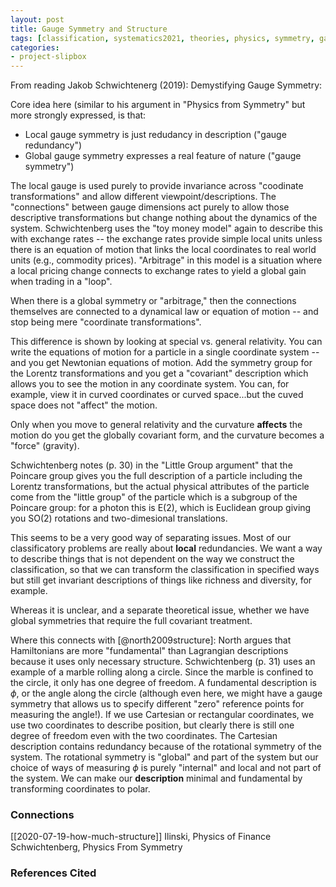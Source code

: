 ```yaml
---
layout: post
title: Gauge Symmetry and Structure
tags: [classification, systematics2021, theories, physics, symmetry, gauge theory]
categories: 
- project-slipbox
---
```


From reading Jakob Schwichtenerg (2019): Demystifying Gauge Symmetry:

Core idea here (similar to his argument in "Physics from Symmetry" but more strongly expressed, is that:

* Local gauge symmetry is just redudancy in description ("gauge redundancy")
* Global gauge symmetry expresses a real feature of nature ("gauge symmetry")

The local gauge is used purely to provide invariance across "coodinate transformations" and allow different viewpoint/descriptions.  The "connections" between gauge dimensions act purely to allow those descriptive transformations but change nothing about the dynamics of the system.  Schwichtenberg uses the "toy money model" again to describe this with exchange rates -- the exchange rates provide simple local units unless there is an equation of motion that links the local coordinates to real world units (e.g., commodity prices).  "Arbitrage" in this model is a situation where a local pricing change connects to exchange rates to yield a global gain when trading in a "loop".  

When there is a global symmetry or "arbitrage," then the connections themselves are connected to a dynamical law or equation of motion -- and stop being mere "coordinate transformations".  

This difference is shown by looking at special vs. general relativity.  You can write the equations of motion for a particle in a single coordinate system -- and you get Newtonian equations of motion.  Add the symmetry group for the Lorentz transformations and you get a "covariant" description which allows you to see the motion in any coordinate system.  You can, for example, view it in curved coordinates or curved space...but the cuved space does not "affect" the motion.  

Only when you move to general relativity and the curvature **affects** the motion do you get the globally covariant form, and the curvature becomes a "force" (gravity).  

Schwichtenberg notes (p. 30) in the "Little Group argument" that the Poincare group gives you the full description of a particle including the Lorentz transformations, but the actual physical attributes of the particle come from the "little group" of the particle which is a subgroup of the Poincare group:  for a photon this is E(2),  which is Euclidean group giving you SO(2) rotations and two-dimesional translations.  

This seems to be a very good way of separating issues.  Most of our classificatory problems are really about **local** redundancies.  We want a way to describe things that is not dependent on the way we construct the classification, so that we can transform the classification in specified ways but still get invariant descriptions of things like richness and diversity, for example.  

Whereas it is unclear, and a separate theoretical issue, whether we have global symmetries that require the full covariant treatment.  

Where this connects with [@north2009structure]:  North argues that Hamiltonians are more "fundamental" than Lagrangian descriptions because it uses only necessary structure.  Schwichtenberg (p. 31) uses an example of a marble rolling along a circle.  Since the marble is confined to the circle, it only has one degree of freedom.  A fundamental description is $\phi$, or the angle along the circle (although even here, we might have a gauge symmetry that allows us to specify different "zero" reference points for measuring the angle!).  If we use Cartesian or rectangular coordinates, we use two coordinates to describe position, but clearly there is still one degree of freedom even with the two coordinates.  The Cartesian description contains redundancy because of the rotational symmetry of the system.  The rotational symmetry is "global" and part of the system but our choice of ways of measuring $\phi$ is purely "internal" and local and not part of the system.  We can make our **description** minimal and fundamental by transforming coordinates to polar.  


### Connections ###

[[2020-07-19-how-much-structure]]
Ilinski, Physics of Finance
Schwichtenberg, Physics From Symmetry



### References Cited ###

